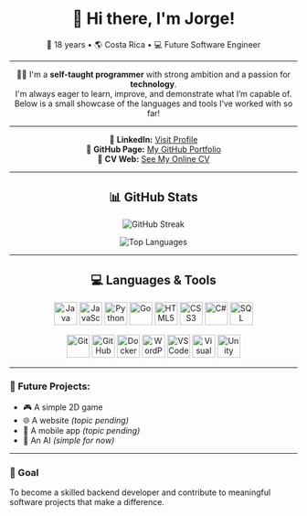 <h1 align="center">👋 Hi there, I'm Jorge!</h1>

<p align="center">
  🎂 18 years • 🌎 Costa Rica • 💻 Future Software Engineer
</p>

---

<p align="center">
  👨‍💻 I'm a <strong>self-taught programmer</strong> with strong ambition and a passion for <strong>technology</strong>.<br>
  I'm always eager to learn, improve, and demonstrate what I’m capable of.<br>
  Below is a small showcase of the languages and tools I’ve worked with so far!
</p>

---

<p align="center">
  🔗 <strong>LinkedIn:</strong> <a href="https://www.linkedin.com/in/jorge-villarreal-66b340347/">Visit Profile</a><br>
  🧾 <strong>GitHub Page:</strong> <a href="https://github.com/jorge277283828292">My GitHub Portfolio</a><br>
  📄 <strong>CV Web:</strong> <a href="https://jorge277283828292.github.io/cv-web/">See My Online CV</a>
</p>

---

<h2 align="center">📊 GitHub Stats</h2>

<p align="center">
  <img src="https://github-readme-streak-stats.herokuapp.com?user=jorge277283828292&theme=cyberpunk&hide_border=true&border_radius=10&date_format=M%20j%5B%2C%20Y%5D" alt="GitHub Streak" />
</p>

<p align="center">
  <img src="https://github-readme-stats.vercel.app/api/top-langs/?username=jorge277283828292&layout=compact&theme=radical&cache_seconds=1" alt="Top Languages" />
</p>

---

<h2 align="center">💻 Languages & Tools</h2>

<p align="center">
  <!-- Lenguajes -->
  <img src="https://cdn.jsdelivr.net/gh/devicons/devicon/icons/java/java-original.svg" height="40" alt="Java"/>
  <img src="https://cdn.jsdelivr.net/gh/devicons/devicon/icons/javascript/javascript-original.svg" height="40" alt="JavaScript"/>
  <img src="https://cdn.jsdelivr.net/gh/devicons/devicon/icons/python/python-original.svg" height="40" alt="Python"/>
  <img src="https://cdn.jsdelivr.net/gh/devicons/devicon/icons/go/go-original.svg" height="40" alt="Go"/>
  <img src="https://cdn.jsdelivr.net/gh/devicons/devicon/icons/html5/html5-original.svg" height="40" alt="HTML5"/>
  <img src="https://cdn.jsdelivr.net/gh/devicons/devicon/icons/css3/css3-original.svg" height="40" alt="CSS3"/>
  <img src="https://cdn.jsdelivr.net/gh/devicons/devicon/icons/csharp/csharp-original.svg" height="40" alt="C#"/>
  <img src="https://cdn.jsdelivr.net/gh/devicons/devicon/icons/mysql/mysql-original.svg" height="40" alt="SQL"/>
  
<p align="center">
  <!-- Herramientas -->
  <img src="https://cdn.jsdelivr.net/gh/devicons/devicon/icons/git/git-original.svg" height="40" alt="Git"/>
  <img src="https://cdn.jsdelivr.net/gh/devicons/devicon/icons/github/github-original.svg" height="40" alt="GitHub"/>
  <img src="https://cdn.jsdelivr.net/gh/devicons/devicon/icons/docker/docker-original.svg" height="40" alt="Docker"/>
  <img src="https://cdn.jsdelivr.net/gh/devicons/devicon/icons/wordpress/wordpress-plain.svg" height="40" alt="WordPress"/>
  <img src="https://cdn.jsdelivr.net/gh/devicons/devicon/icons/vscode/vscode-original.svg" height="40" alt="VS Code"/>
  <img src="https://cdn.jsdelivr.net/gh/devicons/devicon/icons/visualstudio/visualstudio-plain.svg" height="40" alt="Visual Studio"/>
  <img src="https://cdn.jsdelivr.net/gh/devicons/devicon/icons/unity/unity-original.svg" height="40" alt="Unity"/>
</p>

---

### 🚀 Future Projects:
- 🎮 A simple 2D game  
- 🌐 A website *(topic pending)*  
- 📱 A mobile app *(topic pending)*  
- 🤖 An AI *(simple for now)*

---

### 🎯 Goal
To become a skilled backend developer and contribute to meaningful software projects that make a difference.
